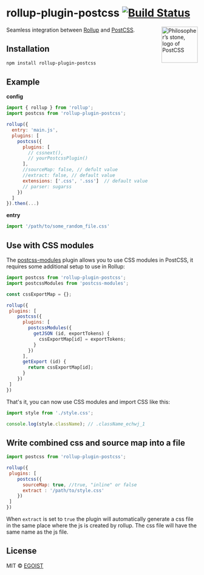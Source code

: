 # rollup-plugin-postcss [![Build Status](https://img.shields.io/circleci/project/egoist/rollup-plugin-postcss/master.svg?style=flat-square)](https://circleci.com/gh/egoist/rollup-plugin-postcss/tree/master)

<img align="right" width="95" height="95"
     title="Philosopher’s stone, logo of PostCSS"
     src="http://postcss.github.io/postcss/logo.svg">

Seamless integration between [Rollup](https://github.com/rollup/rollup) and [PostCSS](https://github.com/postcss/postcss).

## Installation

```bash
npm install rollup-plugin-postcss
```

## Example

**config**

```javascript
import { rollup } from 'rollup';
import postcss from 'rollup-plugin-postcss';

rollup({
  entry: 'main.js',
  plugins: [
    postcss({
      plugins: [
        // cssnext(),
        // yourPostcssPlugin()
      ],
      //sourceMap: false, // defult value
      //extract: false, // default value
      extensions: ['.css', '.sss']  // default value
      // parser: sugarss
    })
  ]
}).then(...)
```

**entry**

```javascript
import '/path/to/some_random_file.css'
```

## Use with CSS modules

The [postcss-modules](https://github.com/css-modules/postcss-modules) plugin allows you to use CSS modules in PostCSS, it requires some additional setup to use in Rollup:

```js
import postcss from 'rollup-plugin-postcss';
import postcssModules from 'postcss-modules';

const cssExportMap = {};

rollup({
 plugins: [
    postcss({
      plugins: [
        postcssModules({
          getJSON (id, exportTokens) {
            cssExportMap[id] = exportTokens;
          }
        })
      ],
      getExport (id) {
        return cssExportMap[id];
      }
    })
 ]
})
```

That's it, you can now use CSS modules and import CSS like this:

```js
import style from './style.css';

console.log(style.className); // .className_echwj_1
```

## Write combined css and source map into a file

```js
import postcss from 'rollup-plugin-postcss';

rollup({
 plugins: [
    postcss({
      sourceMap: true, //true, "inline" or false
      extract : '/path/to/style.css'
    })
 ]
})
```

When `extract` is set to `true` the plugin will automatically generate a css file in the same place where the js is created by rollup. The css file will have the same name as the js file.

## License

MIT &copy; [EGOIST](https://github.com/egoist)

